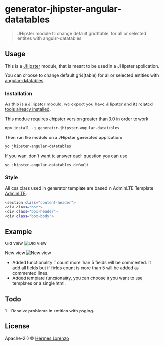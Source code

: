 # generator-jhipster-angular-datatables
> JHipster module to change default grid(table) for all or selected entities with angular-datatables. 

## Usage

This is a [JHipster](http://jhipster.github.io/) module, that is meant to be used in a JHipster application.

You can choose to change default grid(table) for all or selected entities with [angular-datatables](https://l-lin.github.io/angular-datatables).  

### Installation

As this is a [JHipster](http://jhipster.github.io/) module, we expect you have [JHipster and its related tools already installed](http://jhipster.github.io/installation.html).

This module requires Jhipster version greater than 3.0 in order to work

```bash
npm install -g generator-jhipster-angular-datatables
```

Then run the module on a JHipster generated application:

```bash
yo jhipster-angular-datatables
```

If you want don't want to answer each question you can use

```bash
yo jhipster-angular-datatables default
```

### Style

All css class used in generator template are based in AdminLTE Template [AdminLTE].

```bash
<section class="content-header">
<div class="box">
<div class="box-header">
<div class="box-body">
```

## Example

Old view ![Old view][old-image]

New view ![New view][new-image]

- Added functionality if count more than 5 fields will be commented. It add all fields but if fields count is more than 5 will be added as commented lines.
- Added template functionality, you can choose if you want to use templates or a single html.


## Todo

1 - Resolve problems in entities with paging. 


## License

Apache-2.0 © [Hermes Lorenzo](https://www.linkedin.com/in/hermeslm)

[npm-image]: https://badge.fury.io/js/generator-jhipster-entity-audit.svg
[npm-url]: https://www.npmjs.com/package/generator-jhipster-angular-datatables
[travis-image]: https://travis-ci.org/deepu105/generator-jhipster-entity-audit.svg?branch=master
[project-url]: https://github.com/hermeslm/generator-jhipster-angular-datatables
[project-build]: 1.3.0
[daviddm-image]: https://david-dm.org/hipster-labs/generator-jhipster-entity-audit.svg?theme=shields.io
[daviddm-url]: https://david-dm.org/hipster-labs/generator-jhipster-entity-audit
[old-image]: https://github.com/hermeslm/generator-jhipster-angular-datatables/blob/master/doc/old.png
[new-image]: https://github.com/hermeslm/generator-jhipster-angular-datatables/blob/master/doc/new.png
[adminLTE]: https://almsaeedstudio.com/themes/AdminLTE/index.html
